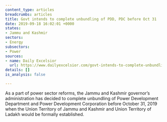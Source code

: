 ```yaml
---
content_type: articles
breadcrumbs: articles
title: Govt intends to complete unbundling of PDD, PDC before Oct 31
date: 2019-09-18 16:02:01 +0000
states:
- Jammu and Kashmir
sectors:
- Energy
subsectors:
- Power
sources:
- name: Daily Excelsior
  url: https://www.dailyexcelsior.com/govt-intends-to-complete-unbundling-of-pdd-pdc-before-oct-31/
details: []
is_analysis: false

---
```

As a part of power sector reforms, the Jammu and Kashmir governor’s administration has decided to complete unbundling of Power Development Department and Power Development Corporation before October 31, 2019 when the Union Territory of Jammu and Kashmir and Union Territory of Ladakh would be formally established.